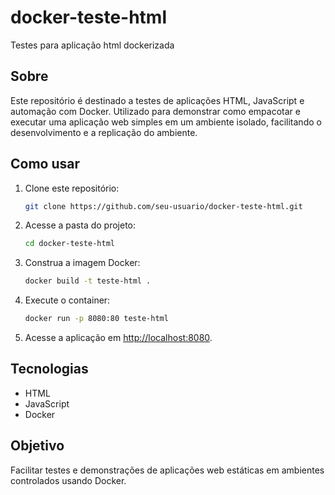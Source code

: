 # docker-teste-html
Testes para aplicação html dockerizada
## Sobre

Este repositório é destinado a testes de aplicações HTML, JavaScript e automação com Docker. Utilizado para demonstrar como empacotar e executar uma aplicação web simples em um ambiente isolado, facilitando o desenvolvimento e a replicação do ambiente.

## Como usar

1. Clone este repositório:
    ```bash
    git clone https://github.com/seu-usuario/docker-teste-html.git
    ```
2. Acesse a pasta do projeto:
    ```bash
    cd docker-teste-html
    ```
3. Construa a imagem Docker:
    ```bash
    docker build -t teste-html .
    ```
4. Execute o container:
    ```bash
    docker run -p 8080:80 teste-html
    ```
5. Acesse a aplicação em [http://localhost:8080](http://localhost:8080).

## Tecnologias

- HTML
- JavaScript
- Docker

## Objetivo

Facilitar testes e demonstrações de aplicações web estáticas em ambientes controlados usando Docker.